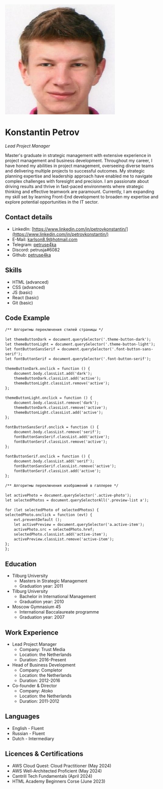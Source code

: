 ![Personal Photo of Konstantin Petrov](https://github.com/petruse4ka/rsschool-cv/blob/gh-pages/kp.jpg)
# Konstantin Petrov
*Lead Project Manager*

Master's graduate in strategic management with extensive experience in project management and business development. Throughout my career, I have honed my abilities in project management, overseeing diverse teams and delivering multiple projects to successful outcomes. My strategic planning expertise and leadership approach have enabled me to navigate complex challenges with foresight and precision. I am passionate about driving results and thrive in fast-paced environments where strategic thinking and effective teamwork are paramount. Currently, I am expanding my skill set by learning Front-End development to broaden my expertise and explore potential opportunities in the IT sector.

## Contact details
* LinkedIn: [https://www.linkedin.com/in/petrovkonstantin/](https://www.linkedin.com/in/petrovkonstantin/)
* E-Mail: karlson8.9@hotmail.com
* Telegram: [petruse4ka](https://t.me/petruse4ka)
* Discord: petrusja#6082
* Github: [petruse4ka](https://github.com/petruse4ka)

## Skills
* HTML (advanced)
* CSS (advanced)
* JS (basic)
* React (basic)
* Git (basic)

## Code Example
```
/** Алгоритмы переключения стилей страницы */

let themeButtonDark = document.querySelector('.theme-button-dark');
let themeButtonLight = document.querySelector('.theme-button-light');
let fontButtonSansSerif = document.querySelector('.font-button-sans-serif');
let fontButtonSerif = document.querySelector('.font-button-serif');

themeButtonDark.onclick = function () {
    document.body.classList.add('dark');
    themeButtonDark.classList.add('active');
    themeButtonLight.classList.remove('active');
};

themeButtonLight.onclick = function () {
    document.body.classList.remove('dark');
    themeButtonDark.classList.remove('active');
    themeButtonLight.classList.add('active');
};

fontButtonSansSerif.onclick = function () {
    document.body.classList.remove('serif');
    fontButtonSansSerif.classList.add('active');
    fontButtonSerif.classList.remove('active');
};

fontButtonSerif.onclick = function () {
    document.body.classList.add('serif');
    fontButtonSansSerif.classList.remove('active');
    fontButtonSerif.classList.add('active');
};

/** Алгоритмы переключения изображений в галлерее */

let activePhoto = document.querySelector('.active-photo');
let selectedPhotos = document.querySelectorAll('.preview-list a');

for (let selectedPhoto of selectedPhotos) {
selectedPhoto.onclick = function (evt) {
    evt.preventDefault ();
    let activePreview = document.querySelector('a.active-item');
    activePhoto.src = selectedPhoto.href;
    selectedPhoto.classList.add('active-item');
    activePreview.classList.remove('active-item');
};
};
```

## Education
* Tilburg University
    * Masters in Strategic Management
    * Graduation year: 2011
* Tilburg University
    * Bachelor in International Management
    * Graduation year: 2010
* Moscow Gymnasium 45
    * International Baccalaureate programme
    * Graduation year: 2007

## Work Experience
* Lead Project Manager
    * Company: Trust Media
    * Location: the Netherlands
    * Duration: 2016-Present
* Head of Business Development
    * Company: Completor
    * Location: the Netherlands
    * Duration: 2012-2016
* Co-founder & Director
    * Company: Atoko
    * Location: the Netherlands
    * Duration: 2011-2012

## Languages
* English - Fluent
* Russian - Fluent
* Dutch - Intermediary

## Licences & Certifications
* AWS Cloud Quest: Cloud Practitioner (May 2024)
* AWS Well-Architected Proficient (May 2024)
* Cantrill Tech Fundamentals (April 2024)
* HTML Academy Beginners Corse (June 2023)